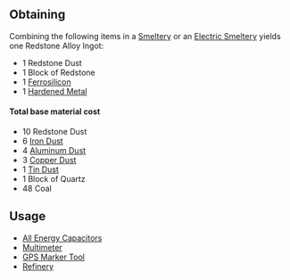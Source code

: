 
## Obtaining

Combining the following items in a [Smeltery](https://github.com/Slimefun/Slimefun4/wiki/Smeltery) or an [Electric Smeltery](https://github.com/Slimefun/Slimefun4/wiki/Electric-Smeltery) yields one Redstone Alloy Ingot:

* 1 Redstone Dust
* 1 Block of Redstone
* 1 [Ferrosilicon](https://github.com/Slimefun/Slimefun4/wiki/Ferrosilicon)
* 1 [Hardened Metal](https://github.com/Slimefun/Slimefun4/wiki/Hardened-Metal)


#### Total base material cost

* 10 Redstone Dust
* 6 [Iron Dust](https://github.com/Slimefun/Slimefun4/wiki/Iron-Dust)
* 4 [Aluminum Dust](https://github.com/Slimefun/Slimefun4/wiki/Aluminum-Dust)
* 3 [Copper Dust](https://github.com/Slimefun/Slimefun4/wiki/Copper-Dust)
* 1 [Tin Dust](https://github.com/Slimefun/Slimefun4/wiki/Tin-Dust)
* 1 Block of Quartz
* 48 Coal


## Usage

* [All Energy Capacitors](https://github.com/Slimefun/Slimefun4/wiki/Energy-Capacitors)
* [Multimeter](https://github.com/Slimefun/Slimefun4/wiki/Technical-Gadgets#multimeter)
* [GPS Marker Tool](https://github.com/Slimefun/Slimefun4/wiki/GPS-Marker-Tool)
* [Refinery](https://github.com/Slimefun/Slimefun4/wiki/Refinery)

